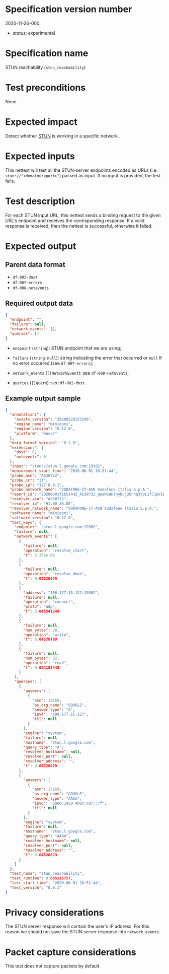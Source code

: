 # Specification version number

2020-11-26-000

* _status_: experimental

# Specification name

STUN reachability (`stun_reachability`)

# Test preconditions

None

# Expected impact

Detect whether [STUN](https://en.wikipedia.org/wiki/STUN) is working in a specific network.

# Expected inputs

This nettest will test all the STUN-server endpoints encoded as URLs (i.e. `stun://"<domain>:<port>"`)
passed as input. If no input is provided, the test fails.

# Test description

For each STUN input URL, this nettest sends a binding request to the given URL's
endpoint and receives the corresponding response. If a valid response is received, then
the nettest is successful, otherwise it failed.

# Expected output

## Parent data format

- `df-002-dnst`
- `df-007-errors`
- `df-008-netevents`

## Required output data

```JSON
{
  "endpoint": "",
  "failure": null,
  "network_events": [],
  "queries": []
}
```

- `endpoint` (`string`): STUN endpoint that we are using;

- `failure` (`string|null`): string indicating the error that occurred
or `null` if no error occurred (see `df-007-errors`);

- `network_events` (`[]NetworkEvent`): see `df-008-netevents`;

-  `queries` (`[]Query`): see `df-002-dnst`.

## Example output sample

```JSON
{
  "annotations": {
    "assets_version": "20200529153246",
    "engine_name": "miniooni",
    "engine_version": "0.12.0",
    "platform": "macos"
  },
  "data_format_version": "0.2.0",
  "extensions": {
    "dnst": 0,
    "netevents": 0
  },
  "input": "stun://stun.l.google.com:19302",
  "measurement_start_time": "2020-06-01 16:51:44",
  "probe_asn": "AS30722",
  "probe_cc": "IT",
  "probe_ip": "127.0.0.1",
  "probe_network_name": "VODAFONE-IT-ASN Vodafone Italia S.p.A.",
  "report_id": "20200601T165144Z_AS30722_qwaNcWHznyBuj2Unhq3YpL1fJ1pV1WCs98xZHDjcUL8U6WP3Ot",
  "resolver_asn": "AS30722",
  "resolver_ip": "91.80.36.85",
  "resolver_network_name": "VODAFONE-IT-ASN Vodafone Italia S.p.A.",
  "software_name": "miniooni",
  "software_version": "0.12.0",
  "test_keys": {
    "endpoint": "stun.l.google.com:19302",
    "failure": null,
    "network_events": [
      {
        "failure": null,
        "operation": "resolve_start",
        "t": 2.336e-05
      },
      {
        "failure": null,
        "operation": "resolve_done",
        "t": 0.04526879
      },
      {
        "address": "108.177.15.127:19302",
        "failure": null,
        "operation": "connect",
        "proto": "udp",
        "t": 0.045541248
      },
      {
        "failure": null,
        "num_bytes": 20,
        "operation": "write",
        "t": 0.04578789
      },
      {
        "failure": null,
        "num_bytes": 32,
        "operation": "read",
        "t": 0.084153449
      }
    ],
    "queries": [
      {
        "answers": [
          {
            "asn": 15169,
            "as_org_name": "GOOGLE",
            "answer_type": "A",
            "ipv4": "108.177.15.127",
            "ttl": null
          }
        ],
        "engine": "system",
        "failure": null,
        "hostname": "stun.l.google.com",
        "query_type": "A",
        "resolver_hostname": null,
        "resolver_port": null,
        "resolver_address": "",
        "t": 0.04526879
      },
      {
        "answers": [
          {
            "asn": 15169,
            "as_org_name": "GOOGLE",
            "answer_type": "AAAA",
            "ipv6": "2a00:1450:400c:c07::7f",
            "ttl": null
          }
        ],
        "engine": "system",
        "failure": null,
        "hostname": "stun.l.google.com",
        "query_type": "AAAA",
        "resolver_hostname": null,
        "resolver_port": null,
        "resolver_address": "",
        "t": 0.04526879
      }
    ]
  },
  "test_name": "stun_reachability",
  "test_runtime": 0.085115757,
  "test_start_time": "2020-06-01 16:51:44",
  "test_version": "0.0.1"
}
```

# Privacy considerations

The STUN server response will contain the user's IP address. For this reason we
should not save the STUN server response into `network_events`.

# Packet capture considerations

This test does not capture packets by default.
